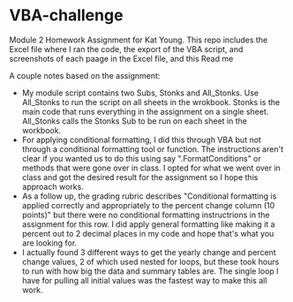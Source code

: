 # VBA-challenge
Module 2 Homework Assignment for Kat Young.
This repo includes the Excel file where I ran the code, the export of the VBA script, and screenshots of each paage in the Excel file, and this Read me

A couple notes based on the assignment:
- My module script contains two Subs, Stonks and All_Stonks. Use All_Stonks to run the script on all sheets in the wrokbook. Stonks is the main code that runs everything in the assignment on a single sheet. All_Stonks calls the Stonks Sub to be run on each sheet in the workbook.
- For applying conditional formatting, I did this through VBA but not through a conditional formatting tool or function. The instructions aren't clear if you wanted us to do this using say ".FormatConditions" or methods that were gone over in class. I opted for what we went over in class and got the desired result for the assignment so I hope this approach works.
- As a follow up, the grading rubric describes "Conditional formatting is applied correctly and appropriately to the percent change column (10 points)" but there were no conditional formatting instructrions in the assignment for this row. I did apply general formatting like making it a percent out to 2 decimal places in my code and hope that's what you are looking for.
-  I actually found 3 different ways to get the yearly change and percent change values, 2 of which used nested for loops, but these took hours to run with how big the data and summary tables are. The single loop I have for pulling all initial values was the fastest way to make this all work. 
